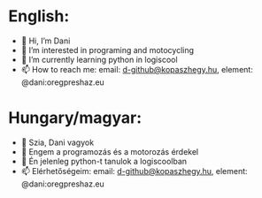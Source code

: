 # English:
- 👋 Hi, I’m Dani
- 👀 I’m interested in programing and motocycling
- 🌱 I’m currently learning python in logiscool
- 📫 How to reach me: email: d-github@kopaszhegy.hu, element: @dani:oregpreshaz.eu
# Hungary/magyar:
- 👋 Szia, Dani vagyok
- 👀 Engem a programozás és a motorozás érdekel
- 🌱 Én jelenleg python-t tanulok a logiscoolban
- 📫 Elérhetőségeim: email: d-github@kopaszhegy.hu, element: @dani:oregpreshaz.eu
